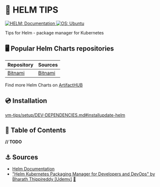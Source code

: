 # 📖 HELM TIPS

<p>
  <a href="https://helm.sh/docs/" rel="noreferrer">
      <img src="https://img.shields.io/badge/HELM-Documentation-0F1689?logo=helm&logoColor=white" alt="HELM: Documentation"/>
  </a>
  <a href="https://ubuntu.com/" rel="noreferrer">
      <img src="https://img.shields.io/badge/OS-Ubuntu-E95420?logo=ubuntu&logoColor=white" alt="OS: Ubuntu"/>
  </a>
</p>

Tips for Helm - package manager for Kubernetes

## 🖥️ Popular Helm Charts repositories

| Repository                                 | Sources                                                        |
| ------------------------------------------ | -------------------------------------------------------------- |
| [Bitnami](https://bitnami.com/stacks/helm) | [Bitnami](https://github.com/bitnami/charts/tree/main/bitnami) |

Find more Helm Charts on [ArtifactHUB](https://artifacthub.io/)

## 💿 Installation

[vm-tips/setup/DEV-DEPENDENCIES.md#installupdate-helm](https://github.com/MarcinPrzygoda/vm-tips/blob/main/docs/setup/DEV-DEPENDENCIES.md#installupdate-helm)

## 🌳 Table of Contents

**// TODO**

## ⚓ Sources

- [Helm Documentation](https://helm.sh/docs/)
- ["Helm Kubernetes Packaging Manager for Developers and DevOps" by Bharath Thippireddy \[Udemy\]](https://www.udemy.com/course/helm-kubernetes-packaging-manager-for-developers-and-devops/) [🔗](https://www.udemy.com/certificate/UC-e2c29269-917b-4d33-9863-ef5c920ddf73/)
